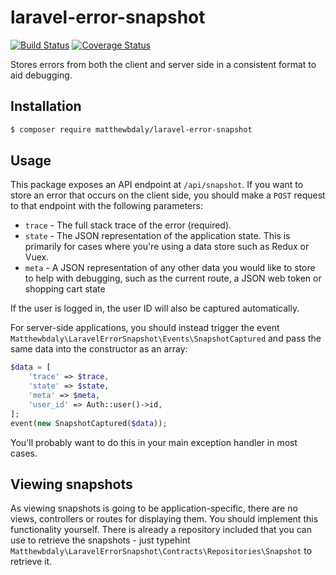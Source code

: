 # laravel-error-snapshot

[![Build Status](https://travis-ci.org/matthewbdaly/laravel-error-snapshot.svg?branch=master)](https://travis-ci.org/matthewbdaly/laravel-error-snapshot)
[![Coverage Status](https://coveralls.io/repos/github/matthewbdaly/laravel-error-snapshot/badge.svg?branch=master)](https://coveralls.io/github/matthewbdaly/laravel-error-snapshot?branch=master)

Stores errors from both the client and server side in a consistent format to aid debugging.

Installation
------------

```bash
$ composer require matthewbdaly/laravel-error-snapshot
```

Usage
-----

This package exposes an API endpoint at `/api/snapshot`. If you want to store an error that occurs on the client side, you should make a `POST` request to that endpoint with the following parameters:

* `trace` - The full stack trace of the error (required).
* `state` - The JSON representation of the application state. This is primarily for cases where you're using a data store such as Redux or Vuex.
* `meta` - A JSON representation of any other data you would like to store to help with debugging, such as the current route, a JSON web token or shopping cart state

If the user is logged in, the user ID will also be captured automatically.

For server-side applications, you should instead trigger the event `Matthewbdaly\LaravelErrorSnapshot\Events\SnapshotCaptured` and pass the same data into the constructor as an array:

```php
$data = [
    'trace' => $trace,
    'state' => $state,
    'meta' => $meta,
    'user_id' => Auth::user()->id,
];
event(new SnapshotCaptured($data));
```

You'll probably want to do this in your main exception handler in most cases.

Viewing snapshots
-----------------

As viewing snapshots is going to be application-specific, there are no views, controllers or routes for displaying them. You should implement this functionality yourself. There is already a repository included that you can use to retrieve the snapshots - just typehint `Matthewbdaly\LaravelErrorSnapshot\Contracts\Repositories\Snapshot` to retrieve it.
